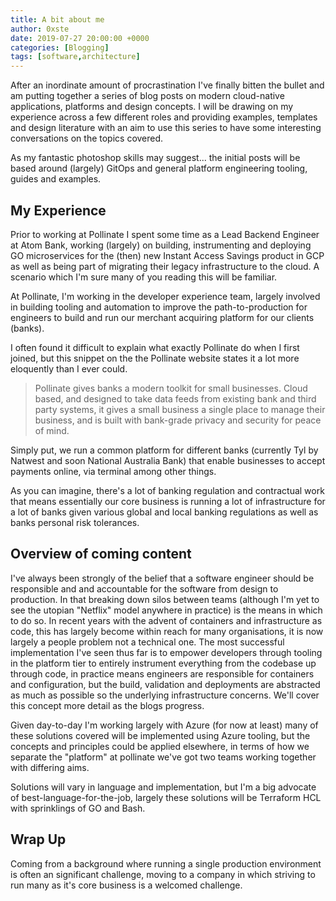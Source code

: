 ```yaml
---
title: A bit about me
author: 0xste
date: 2019-07-27 20:00:00 +0000
categories: [Blogging]
tags: [software,architecture]
---
```


After an inordinate amount of procrastination I've finally bitten the bullet and am putting together a series of blog posts on modern cloud-native applications, platforms and design concepts. I will be drawing on my experience across a few different roles and providing examples, templates and design literature with an aim to use this series to have some interesting conversations on the topics covered.

As my fantastic photoshop skills may suggest... the initial posts will be based around (largely) GitOps and general platform engineering tooling, guides and examples.

## My Experience

Prior to working at Pollinate I spent some time as a Lead Backend Engineer at Atom Bank, working (largely) on building, instrumenting and deploying GO microservices for the (then) new Instant Access Savings product in GCP as well as being part of migrating their legacy infrastructure to the cloud. A scenario which I'm sure many of you reading this will be familiar.

At Pollinate, I'm working in the developer experience team, largely involved in building tooling and automation to improve the path-to-production for engineers to build and run our merchant acquiring platform for our clients (banks).

I often found it difficult to explain what exactly Pollinate do when I first joined, but this snippet on the the Pollinate website states it a lot more eloquently than I ever could.

> Pollinate gives banks a modern toolkit for small businesses. Cloud based, and designed to take data feeds from existing bank and third party systems, it gives a small business a single place to manage their business, and is built with bank-grade privacy and security for peace of mind.

Simply put, we run a common platform for different banks (currently Tyl by Natwest and soon National Australia Bank) that enable businesses to accept payments online, via terminal among other things.

As you can imagine, there's a lot of banking regulation and contractual work that means essentially our core business is running a lot of infrastructure for a lot of banks given various global and local banking regulations as well as banks personal risk tolerances. 

## Overview of coming content
I've always been strongly of the belief that a software engineer should be responsible and and accountable for the software from design to production. In that breaking down silos between teams (although I'm yet to see the utopian "Netflix" model anywhere in practice) is the means in which to do so. In recent years with the advent of containers and infrastructure as code, this has largely become within reach for many organisations, it is now largely a people problem not a technical one. The most successful implementation I've seen thus far is to empower developers through tooling in the platform tier to entirely instrument everything from the codebase up through code, in practice means engineers are responsible for containers and configuration, but the build, validation and deployments are abstracted as much as possible so the underlying infrastructure concerns. We'll cover this concept more detail as the blogs progress.

Given day-to-day I'm working largely with Azure (for now at least) many of these solutions covered will be implemented using Azure tooling, but the concepts and principles could be applied elsewhere, in terms of how we separate the "platform" at pollinate we've got two teams working together with differing aims.

Solutions will vary in language and implementation, but I'm a big advocate of best-language-for-the-job, largely these solutions will be Terraform HCL with sprinklings of GO and Bash.

## Wrap Up
Coming from a background where running a single production environment is often an significant challenge, moving to a company in which striving to run many as it's core business is a welcomed challenge.
